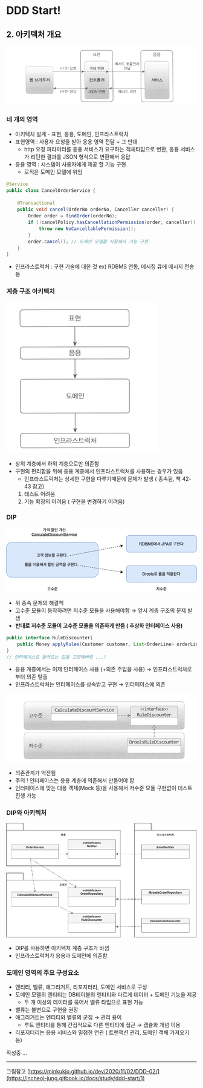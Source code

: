 # DDD Start!

## 2. 아키텍처 개요

![Untitled](https://raw.githubusercontent.com/dyparkkk/TIL/main/book/img/ddd00.png)

### 네 개의 영역

- 아키텍처 설계 - 표현, 응용, 도메인, 인프라스트럭처
- 표현영역 : 사용자 요청을 받아 응용 영역 전달 + 그 반대
    - http 요청 파라미터를 응용 서비스가 요구하는 객체타입으로 변환, 응용 서비스가 리턴한 결과를 JSON 형식으로 변환해서 응답
- 응용 영역 : 시스템이 사용자에게 제공 할 기능 구현
    - 로직은 도메인 모델에 위임

```java
@Service
public class CancelOrderService {

    @Transactional
    public void cancel(OrderNo orderNo, Canceller canceller) {
        Order order = findOrder(orderNo);
        if (!cancelPolicy.hasCancellationPermission(order, canceller)) {
            throw new NoCancellablePermission();
        }
        order.cancel(); // 도메인 모델을 사용해서 기능 구현
    }
}
```

- 인프라스트럭처 : 구현 기술에 대한 것 ex) RDBMS 연동, 메시징 큐에 메시지 전송 등

### 계층 구조 아키텍처

![Untitled](https://raw.githubusercontent.com/dyparkkk/TIL/main/book/img/ddd01.png)

- 상위 계층에서 하위 계층으로만 의존함
- 구현의 편리함을 위해 응용 계층에서 인프라스트럭처를 사용하는 경우가 있음
    - 인프라스트럭처는 상세한 구현을 다루기때문에 문제가 발생 ( 종속됨, 책 42-43 참고)
    1. 테스트 어려움
    2. 기능 확장의 어려움 ( 구현을 변경하기 어려움)

### DIP

![Untitled](https://raw.githubusercontent.com/dyparkkk/TIL/main/book/img/ddd02.png)

- 위 종속 문제의 해결책
- 고수준 모듈이 동작하려면 저수준 모듈을 사용해야함 → 앞서 계층 구조의 문제 발생
- **반대로 저수준 모듈이 고수준 모듈을 의존하게 만듬 ( 추상화 인터페이스 사용)**

```java
public interface RuleDiscounter{
	public Money applyRules(Customer customer, List<OrderLine> orderLines);
}
// 인터페이스로 들어오는 값을 고정해버림 ...! 
```

- 응용 계층에서는 이제 인터페이스 사용 (+의존 주입을 사용) → 인프라스트럭처로 부터 의존 탈출
- 인프라스트럭처는 인터페이스를 상속받고 구현 → 인터페이스에 의존

![Untitled](https://raw.githubusercontent.com/dyparkkk/TIL/main/book/img/ddd03.png)

- 의존관계가 역전됨
- 주의 ! 인터페이스는 응용 계층에 의존해서 만들어야 함
- 인터페이스에 맞는 대용 객체(Mock 등)을 사용해서 저수준 모듈 구현없이 테스트 진행 가능

### DIP와 아키텍처

![Untitled](https://raw.githubusercontent.com/dyparkkk/TIL/main/book/img/ddd04.png)

- DIP를 사용하면 아키텍처 계층 구조가 바뀜
- 인프라스트럭처가 응용과 도메인에 의존함

### 도메인 영역의 주요 구성요소

- 엔티티, 벨류, 애그리거트, 리포지터리, 도메인 서비스로 구성
- 도메인 모델의 엔티티는 DB테이블의 엔티티와 다르게 데이터 + 도메인 기능을 제공
    - 두 개 이상의 데이터를 묶어서 벨류 타입으로 표현 가능
- 밸류는 불변으로 구현을 권장
- 애그리거트는 엔티티와 밸류의 군집 → 관리 용이
    - 루트 엔티티를 통해 간접적으로 다른 엔티티에 접근 → 캡슐화 개념 이용
- 리포지터리는 응용 서비스와 밀접한 연관 ( 트랜잭션 관리, 도메인 객체 가져오기 등)

작성중 ...

---
그림참고 [https://minkukjo.github.io/dev/2020/11/02/DDD-02/](https://incheol-jung.gitbook.io/docs/study/ddd-start/1)  